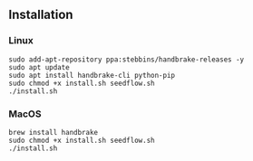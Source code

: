 ## Installation 
### Linux
```
sudo add-apt-repository ppa:stebbins/handbrake-releases -y 
sudo apt update 
sudo apt install handbrake-cli python-pip 
sudo chmod +x install.sh seedflow.sh
./install.sh
```

### MacOS
```
brew install handbrake
sudo chmod +x install.sh seedflow.sh
./install.sh
```

